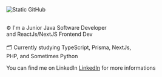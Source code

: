 <img src="https://img.shields.io/static/v1?label=Overview&message=devdario&color=0D3B66&style=for-the-badge&logo=GitHub" alt="Static GitHub">

<p> <br/> ⚙ I'm a Junior Java Software Developer <br> and ReactJs/NextJS Frontend Dev <br> <br> 🗂 Currently studying TypeScript, Prisma, NextJs, <br> PHP, and Sometimes Python</p>

You can find me on LinkedIn [LinkedIn](https://www.linkedin.com/in/d%C3%A1rio-silva-648651234/) for more informations
